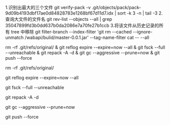 1.识别出最大的三个文件
git verify-pack -v .git/objects/pack/pack-9d09b4193dbf17ae0d84828783e1268bf67d11d7.idx | sort -k 3 -n | tail -3 2.查询大文件的文件名
git rev-list --objects --all | grep 35047899fd3b0dd637b0da2086e7a70fe27b1ccb 3.将该文件从历史记录的所有 tree 中移除
git filter-branch --index-filter 'git rm --cached --ignore-unmatch /wabapi/bulid/master-0.0.1.jar' --tag-name-filter cat -- --all

rm -rf .git/refs/original/ & git reflog expire --expire=now --all & git fsck --full --unreachable & git repack -A -d & git gc --aggressive --prune=now & git push --force

rm -rf .git/refs/original/

git reflog expire --expire=now --all

git fsck --full --unreachable

git repack -A -d

git gc --aggressive --prune=now

git push --force
